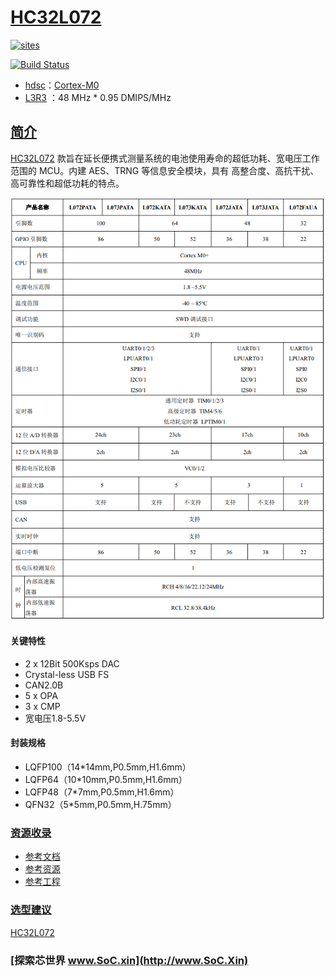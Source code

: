 ﻿# [HC32L072](https://github.com/SoCXin/HC32L072)

[![sites](http://182.61.61.133/link/resources/SoC.png)](http://www.SoC.Xin)

[![Build Status](https://github.com/SoCXin/HC32L072/workflows/src/badge.svg)](https://github.com/SoCXin/HC32L072/actions/workflows/src.yml)

* [hdsc](https://www.hdsc.com.cn/)：[Cortex-M0](https://github.com/SoCXin/Cortex)
* [L3R3](https://github.com/SoCXin/Level) ：48 MHz  * 0.95 DMIPS/MHz

## [简介](https://github.com/SoCXin/HC32L072/wiki)

[HC32L072](https://www.hdsc.com.cn/Category82_3) 款旨在延长便携式测量系统的电池使用寿命的超低功耗、宽电压工作范围的 MCU。内建 AES、TRNG 等信息安全模块，具有
高整合度、高抗干扰、高可靠性和超低功耗的特点。

[![sites](docs/HC32L072.png)](https://www.hdsc.com.cn/Category82-1423)

#### 关键特性

* 2 x 12Bit 500Ksps DAC
* Crystal-less USB FS
* CAN2.0B
* 5 x OPA
* 3 x CMP
* 宽电压1.8-5.5V

#### 封装规格

* LQFP100（14*14mm,P0.5mm,H1.6mm）
* LQFP64（10*10mm,P0.5mm,H1.6mm）
* LQFP48（7*7mm,P0.5mm,H1.6mm）
* QFN32（5*5mm,P0.5mm,H.75mm）

### [资源收录](https://github.com/SoCXin)

* [参考文档](docs/)
* [参考资源](src/)
* [参考工程](project/)

### [选型建议](https://github.com/SoCXin)

[HC32L072](https://github.com/SoCXin/HC32L072)

### [探索芯世界 www.SoC.xin](http://www.SoC.Xin)
